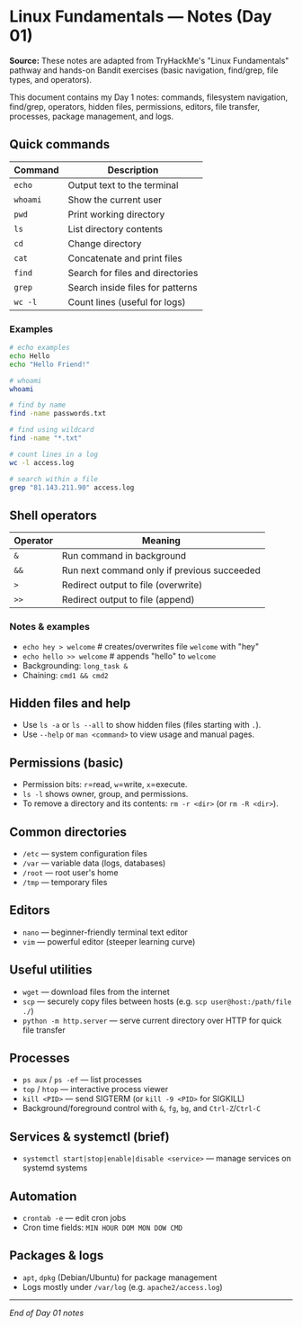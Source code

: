 
# Linux Fundamentals — Notes (Day 01)

**Source:** These notes are adapted from TryHackMe's "Linux Fundamentals" pathway and hands-on Bandit exercises (basic navigation, find/grep, file types, and operators).

This document contains my Day 1 notes: commands, filesystem navigation, find/grep, operators, hidden files, permissions, editors, file transfer, processes, package management, and logs.

## Quick commands

| Command | Description |
|---|---|
| `echo` | Output text to the terminal |
| `whoami` | Show the current user |
| `pwd` | Print working directory |
| `ls` | List directory contents |
| `cd` | Change directory |
| `cat` | Concatenate and print files |
| `find` | Search for files and directories |
| `grep` | Search inside files for patterns |
| `wc -l` | Count lines (useful for logs) |

### Examples

```bash
# echo examples
echo Hello
echo "Hello Friend!"

# whoami
whoami

# find by name
find -name passwords.txt

# find using wildcard
find -name "*.txt"

# count lines in a log
wc -l access.log

# search within a file
grep "81.143.211.90" access.log
```

## Shell operators

| Operator | Meaning |
|---|---|
| `&` | Run command in background |
| `&&` | Run next command only if previous succeeded |
| `>` | Redirect output to file (overwrite) |
| `>>` | Redirect output to file (append) |

### Notes & examples

- `echo hey > welcome`  # creates/overwrites file `welcome` with "hey"
- `echo hello >> welcome`  # appends "hello" to `welcome`
- Backgrounding: `long_task &`
- Chaining: `cmd1 && cmd2`

## Hidden files and help

- Use `ls -a` or `ls --all` to show hidden files (files starting with `.`).
- Use `--help` or `man <command>` to view usage and manual pages.

## Permissions (basic)

- Permission bits: `r`=read, `w`=write, `x`=execute.
- `ls -l` shows owner, group, and permissions.
- To remove a directory and its contents: `rm -r <dir>` (or `rm -R <dir>`).

## Common directories

- `/etc` — system configuration files
- `/var` — variable data (logs, databases)
- `/root` — root user's home
- `/tmp` — temporary files

## Editors

- `nano` — beginner-friendly terminal text editor
- `vim` — powerful editor (steeper learning curve)

## Useful utilities

- `wget` — download files from the internet
- `scp` — securely copy files between hosts (e.g. `scp user@host:/path/file ./`)
- `python -m http.server` — serve current directory over HTTP for quick file transfer

## Processes

- `ps aux` / `ps -ef` — list processes
- `top` / `htop` — interactive process viewer
- `kill <PID>` — send SIGTERM (or `kill -9 <PID>` for SIGKILL)
- Background/foreground control with `&`, `fg`, `bg`, and `Ctrl-Z`/`Ctrl-C`

## Services & systemctl (brief)

- `systemctl start|stop|enable|disable <service>` — manage services on systemd systems

## Automation

- `crontab -e` — edit cron jobs
- Cron time fields: `MIN HOUR DOM MON DOW CMD`

## Packages & logs

- `apt`, `dpkg` (Debian/Ubuntu) for package management
- Logs mostly under `/var/log` (e.g. `apache2/access.log`)

---

_End of Day 01 notes_
```




